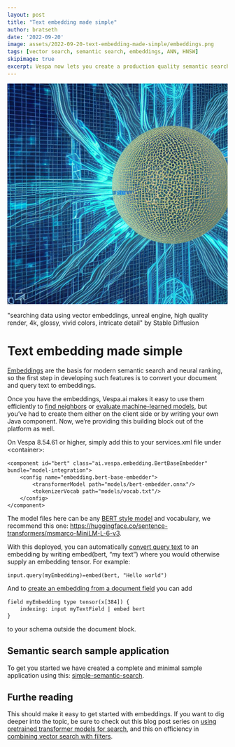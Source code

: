 ```yaml
---
layout: post
title: "Text embedding made simple"
author: bratseth
date: '2022-09-20'
image: assets/2022-09-20-text-embedding-made-simple/embeddings.png
tags: [vector search, semantic search, embeddings, ANN, HNSW]
skipimage: true
excerpt: Vespa now lets you create a production quality semantic search application from scratch in minutes
---
```


![Decorative image](/assets/2022-09-20-text-embedding-made-simple/embeddings.png)
<p class="image-credit">
"searching data using vector embeddings, unreal engine, high quality render, 4k, glossy, vivid colors, intricate detail" by Stable Diffusion
 </p>

# Text embedding made simple

[Embeddings](https://docs.vespa.ai/en/embedding.html) are the basis for modern semantic search and neural ranking, 
so the first step in developing such features is to convert your document 
and query text to embeddings.

Once you have the embeddings, Vespa.ai makes it easy to use them efficiently 
to [find neighbors](https://docs.vespa.ai/en/approximate-nn-hnsw.html) 
or [evaluate machine-learned models](https://docs.vespa.ai/en/onnx.html), 
but you’ve had to create 
them either on the client side or by writing your own Java component. 
Now, we’re providing this building block out of the platform as well.

On Vespa 8.54.61 or higher, simply add this to your services.xml file under &lt;container&gt;:

```
<component id="bert" class="ai.vespa.embedding.BertBaseEmbedder" bundle="model-integration">
    <config name="embedding.bert-base-embedder">
        <transformerModel path="models/bert-embedder.onnx"/>
        <tokenizerVocab path="models/vocab.txt"/>
    </config>
</component>
```

The model files here can be any [BERT style model](https://www.sbert.net) and vocabulary, we recommend this one: https://huggingface.co/sentence-transformers/msmarco-MiniLM-L-6-v3.

With this deployed, you can automatically 
[convert query text](https://docs.vespa.ai/en/embedding.html#embedding-a-query-text) 
to an embedding by writing embed(bert, “my text”) where you would otherwise supply an embedding tensor. For example:

    input.query(myEmbedding)=embed(bert, "Hello world")

And to 
[create an embedding from a document field](https://docs.vespa.ai/en/embedding.html#embedding-a-document-field) 
you can add

    field myEmbedding type tensor(x[384]) {
        indexing: input myTextField | embed bert
    }

to your schema outside the document block.

## Semantic search sample application

To get you started we have created a complete and minimal sample application using this:
[simple-semantic-search](https://github.com/vespa-engine/sample-apps/tree/master/simple-semantic-search).

## Furthe reading

This should make it easy to get started with embeddings. If you want to dig deeper into the topic, 
be sure to check out this blog post series on 
[using pretrained transformer models for search](https://blog.vespa.ai/pretrained-transformer-language-models-for-search-part-1/), 
and this on efficiency in 
[combining vector search with filters](https://blog.vespa.ai/constrained-approximate-nearest-neighbor-search/).
